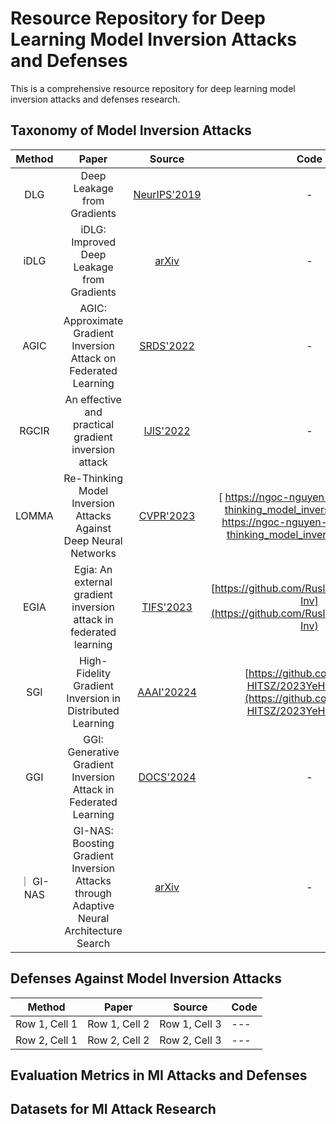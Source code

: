 # Resource Repository for Deep Learning Model Inversion Attacks and Defenses
This is a comprehensive resource repository for deep learning model inversion attacks and defenses research.


## Taxonomy of Model Inversion Attacks

|         Method         |                                Paper                                 |                                                    Source                                                     |   Code   |
|:----------------------:|:-------------------------------------------------------------------:|:-------------------------------------------------------------------------------------------------------------:|:--------:|
|   DLG  | Deep Leakage from Gradients | [NeurIPS'2019](https://proceedings.neurips.cc/paper/2019/hash/60a6c4002cc7b29142def8871531281a-Abstract.html) |     -     |
|      iDLG    |                              iDLG: Improved Deep Leakage from Gradients                           |                                              [arXiv](https://arxiv.org/abs/2001.02610)                                                   |     -     |
|  AGIC  |  AGIC: Approximate Gradient Inversion Attack on Federated Learning  |  [SRDS'2022](https://ieeexplore.ieee.org/abstract/document/9996844?casa_token=HW2g88ZKvyYAAAAA:ynaPpf6qzZY8ptc31j9lSHEIkP8B2skFskNLT3-xUjbdIK1mqtRGAT_ErtT1_beOGl0upNGNCSD1)  |  -  |
|  RGCIR  |  An effective and practical gradient inversion attack  |  [IJIS'2022](https://onlinelibrary.wiley.com/doi/10.1002/int.22997)  |  -  |
|  LOMMA  |  Re-Thinking Model Inversion Attacks Against Deep Neural Networks  |  [CVPR'2023](https://openaccess.thecvf.com/content/CVPR2023/html/Nguyen_Re-Thinking_Model_Inversion_Attacks_Against_Deep_Neural_Networks_CVPR_2023_paper.html)  |  [ https://ngoc-nguyen-0.github.io/re-thinking_model_inversion_attacks/]( https://ngoc-nguyen-0.github.io/re-thinking_model_inversion_attacks/)  |
|  EGIA  |  Egia: An external gradient inversion attack in federated learning  |  [TIFS'2023](https://ieeexplore.ieee.org/abstract/document/10209197?casa_token=8Z3tPnQDgvsAAAAA:sla4sO1caXCPVZrPFa62KkpjqDYcpuUAS2Y8UloY8lj0gJn3dZAqFbwcQwFdJICLoKvnCmmHdbOc)  |  [https://github.com/RuslandGadget/FCN-Inv](https://github.com/RuslandGadget/FCN-Inv)  |
|  SGI  |  High-Fidelity Gradient Inversion in Distributed Learning  |  [AAAI'20224](https://ojs.aaai.org/index.php/AAAI/article/view/29975)  |  [https://github.com/MiLab-HITSZ/2023YeHFGradInv](https://github.com/MiLab-HITSZ/2023YeHFGradInv)  |
|  GGI  |  GGI: Generative Gradient Inversion Attack in Federated Learning  |  [DOCS'2024](https://ieeexplore.ieee.org/document/10704504)  |  -  |
｜  GI-NAS  |  GI-NAS: Boosting Gradient Inversion Attacks through Adaptive Neural Architecture Search  |  [arXiv](https://arxiv.org/abs/2405.20725)  |  -  |





## Defenses Against Model Inversion Attacks

| Method | Paper  | Source | Code | 
|---|---|---|---|
| Row 1, Cell 1 | Row 1, Cell 2 | Row 1, Cell 3 |---|
| Row 2, Cell 1 | Row 2, Cell 2 | Row 2, Cell 3 |---|

## Evaluation Metrics in MI Attacks and Defenses


## Datasets for MI Attack Research
